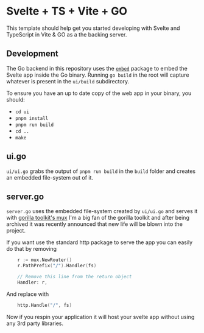 # Svelte + TS + Vite + GO

This template should help get you started developing with Svelte and TypeScript in Vite & GO as a the backing server.

## Development

The Go backend in this repository uses the [`embed`](https://pkg.go.dev/embed)
package to embed the Svelte app inside the Go binary. Running `go build` in the
root will capture whatever is present in the `ui/build` subdirectory.

To ensure you have an up to date copy of the web app in your binary, you should:

- `cd ui`
- `pnpm install`
- `pnpm run build`
- `cd ..`
- `make`


## ui.go
`ui/ui.go` grabs the output of `pnpm run build` in the `build` folder and creates an embedded file-system out of it.

## server.go
`server.go` uses the embedded file-system created by `ui/ui.go` and serves it with [gorilla toolkit's mux](https://gorilla.github.io/)
I'm a big fan of the gorilla toolkit and after being archived it was recently announced that new life will be blown into the project.

If you want use the standard http package to serve the app you can easily do that by removing

```go
    r := mux.NewRouter()
    r.PathPrefix("/").Handler(fs)

    // Remove this line from the return object
    Handler: r,
```
And replace with

```go
    http.Handle("/", fs)
```

Now if you respin your application it will host your svelte app without using any 3rd party libraries.
